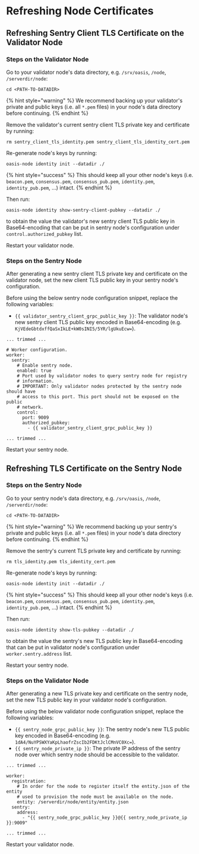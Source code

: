 # Refreshing Node Certificates

## Refreshing Sentry Client TLS Certificate on the Validator Node

### Steps on the Validator Node

Go to your validator node's data directory, e.g. `/srv/oasis`, `/node`, `/serverdir/node`:

```text
cd <PATH-TO-DATADIR>
```

{% hint style="warning" %}
We recommend backing up your validator's private and public keys \(i.e. all `*.pem` files\) in your node's data directory before continuing.
{% endhint %}

Remove the validator's current sentry client TLS private key and certificate by running:

```text
rm sentry_client_tls_identity.pem sentry_client_tls_identity_cert.pem
```

Re-generate node's keys by running:

```text
oasis-node identity init --datadir ./
```

{% hint style="success" %}
This should keep all your other node's keys \(i.e. `beacon.pem`, `consensus.pem`, `consensus_pub.pem`, `identity.pem`, `identity_pub.pem`, ...\) intact.
{% endhint %}

Then run:

```text
oasis-node identity show-sentry-client-pubkey --datadir ./
```

to obtain the value the validator's new sentry client TLS public key in Base64-encoding that can be put in sentry node's configuration under `control.authorized_pubkey` list.

Restart your validator node.

### Steps on the Sentry Node

After generating a new sentry client TLS private key and certificate on the validator node, set the new client TLS public key in your sentry node's configuration.

Before using the below sentry node configuration snippet, replace the following variables:

* `{{ validator_sentry_client_grpc_public_key }}`: The validator node's new sentry client TLS public key encoded in Base64-encoding \(e.g. `KjVEdeGbtdxffQaSxIkLE+kW0sINI5/5YR/lgUkuEcw=`\).

```text
... trimmed ...

# Worker configuration.
worker:
  sentry:
    # Enable sentry node.
    enabled: true
    # Port used by validator nodes to query sentry node for registry
    # information.
    # IMPORTANT: Only validator nodes protected by the sentry node should have
    # access to this port. This port should not be exposed on the public
    # network.
    control:
      port: 9009
      authorized_pubkey:
        - {{ validator_sentry_client_grpc_public_key }}

... trimmed ...
```

Restart your sentry node.

## Refreshing TLS Certificate on the Sentry Node

### Steps on the Sentry Node

Go to your sentry node's data directory, e.g. `/srv/oasis`, `/node`, `/serverdir/node`:

```text
cd <PATH-TO-DATADIR>
```

{% hint style="warning" %}
We recommend backing up your sentry's private and public keys \(i.e. all `*.pem` files\) in your node's data directory before continuing.
{% endhint %}

Remove the sentry's current TLS private key and certificate by running:

```text
rm tls_identity.pem tls_identity_cert.pem
```

Re-generate node's keys by running:

```text
oasis-node identity init --datadir ./
```

{% hint style="success" %}
This should keep all your other node's keys \(i.e. `beacon.pem`, `consensus.pem`, `consensus_pub.pem`, `identity.pem`, `identity_pub.pem`, ...\) intact.
{% endhint %}

Then run:

```
oasis-node identity show-tls-pubkey --datadir ./
```

to obtain the value the sentry's new TLS public key in Base64-encoding that can be put in validator node's configuration under `worker.sentry.address` list.

Restart your sentry node.

### Steps on the Validator Node

After generating a new TLS private key and certificate on the sentry node, set the new TLS public key in your validator node's configuration.

Before using the below validator node configuration snippet, replace the following variables:

* `{{ sentry_node_grpc_public_key }}`: The sentry node's new TLS public key encoded in Base64-encoding \(e.g. `1dA4/NuYPSWXYaKpLhaofrZscIb2FDKtJclCMnVC0Xc=`\).
* `{{ sentry_node_private_ip }}`: The private IP address of the sentry node over which sentry node should be accessible to the validator.

```text
... trimmed ...

worker:
  registration:
    # In order for the node to register itself the entity.json of the entity
    # used to provision the node must be available on the node.
    entity: /serverdir/node/entity/entity.json
  sentry:
    address:
      - "{{ sentry_node_grpc_public_key }}@{{ sentry_node_private_ip }}:9009"

... trimmed ...
```

Restart your validator node.

